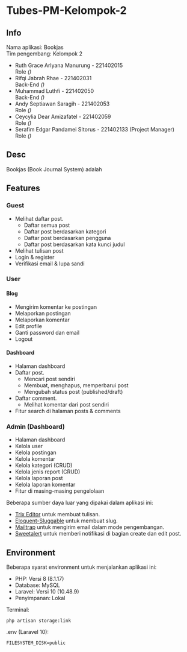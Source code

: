 # Tubes-PM-Kelompok-2

## Info

Nama aplikasi: Bookjas  
Tim pengembang: Kelompok 2

- Ruth Grace Arlyana Manurung - 221402015  
  Role *()*
- Rifqi Jabrah Rhae - 221402031  
  Back-End *()*
- Muhammad Luthfi - 221402050  
  Back-End *()*
- Andy Septiawan Saragih - 221402053  
  Role *()*
- Ceycylia Dear Amizafatel - 221402059  
  Role *()*
- Serafim Edgar Pandamei SItorus - 221402133 (Project Manager)  
  Role *()*

## Desc

Bookjas (Book Journal System) adalah 

## Features

### Guest

- Melihat daftar post.
  - Daftar semua post
  - Daftar post berdasarkan kategori
  - Daftar post berdasarkan pengguna
  - Daftar post berdasarkan kata kunci judul
- Melihat tulisan post
- Login & register
- Verifikasi email & lupa sandi

### User

#### Blog

- Mengirim komentar ke postingan
- Melaporkan postingan
- Melaporkan komentar
- Edit profile
- Ganti password dan email
- Logout

#### Dashboard

- Halaman dashboard
- Daftar post.
  - Mencari post sendiri
  - Membuat, menghapus, memperbarui post
  - Mengubah status post (published/draft)
- Daftar comment.
  - Melihat komentar dari post sendiri
- Fitur search di halaman posts & comments

 ### Admin (Dashboard)

 - Halaman dashboard
 - Kelola user
 - Kelola postingan
 - Kelola komentar
 - Kelola kategori (CRUD)
 - Kelola jenis report (CRUD)
 - Kelola laporan post
 - Kelola laporan komentar
 - Fitur di masing-masing pengelolaan

Beberapa sumber daya luar yang dipakai dalam aplikasi ini:

- [Trix Editor](https://github.com/basecamp/trix) untuk membuat tulisan.
- [Eloquent-Sluggable](https://github.com/cviebrock/eloquent-sluggable) untuk membuat slug.
- [Mailtrap](https://mailtrap.io/) untuk mengirim email dalam mode pengembangan.
- [Sweetalert](https://sweetalert2.github.io/) untuk memberi notifikasi di bagian create dan edit post.

## Environment

Beberapa syarat environment untuk menjalankan aplikasi ini:

- PHP: Versi 8 (8.1.17)
- Database: MySQL
- Laravel: Versi 10 (10.48.9)
- Penyimpanan: Lokal

Terminal:

```
php artisan storage:link
```

.env (Laravel 10):

```
FILESYSTEM_DISK=public
```
